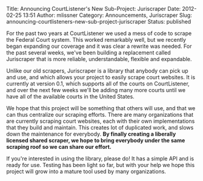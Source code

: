 Title: Announcing CourtListener's New Sub-Project: Juriscraper
Date: 2012-02-25 13:51
Author: mlissner
Category: Announcements, Juriscraper
Slug: announcing-courtlisteners-new-sub-project-juriscraper
Status: published

For the past two years at CourtListener we used a mess of code to scrape
the Federal Court system. This worked remarkably well, but we recently
began expanding our coverage and it was clear a rewrite was needed. For
the past several weeks, we've been building a replacement called
Juriscraper that is more reliable, understandable, flexible and
expandable.

Unlike our old scrapers, Juriscraper is a library that anybody can pick
up and use, and which allows your project to easily scrape court
websites. It is currently at version 0.1, which supports all of the
courts on CourtListener, and over the next few weeks we'll be adding
many more courts until we have all of the available courts in the United
States.

We hope that this project will be something that others will use, and
that we can thus centralize our scraping efforts. There are many
organizations that are currently scraping court websites, each with
their own implementations that they build and maintain. This creates lot
of duplicated work, and slows down the maintenance for everybody. **By
finally creating a liberally licensed shared scraper, we hope to bring
everybody under the same scraping roof so we can share our effort.**

If you're interested in using the library, please do! It has a simple
API and is ready for use. Testing has been light so far, but with your
help we hope this project will grow into a mature tool used by many
organizations.

